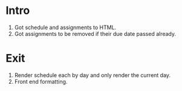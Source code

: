 # Intro
1. Got schedule and assignments to HTML.
2. Got assignments to be removed if their due date passed already.
# Exit
1. Render schedule each by day and only render the current day.
2. Front end formatting.